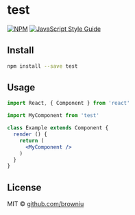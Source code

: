 # test

> 

[![NPM](https://img.shields.io/npm/v/test.svg)](https://www.npmjs.com/package/test) [![JavaScript Style Guide](https://img.shields.io/badge/code_style-standard-brightgreen.svg)](https://standardjs.com)

## Install

```bash
npm install --save test
```

## Usage

```jsx
import React, { Component } from 'react'

import MyComponent from 'test'

class Example extends Component {
  render () {
    return (
      <MyComponent />
    )
  }
}
```

## License

MIT © [github.com/browniu](https://github.com/github.com/browniu)
